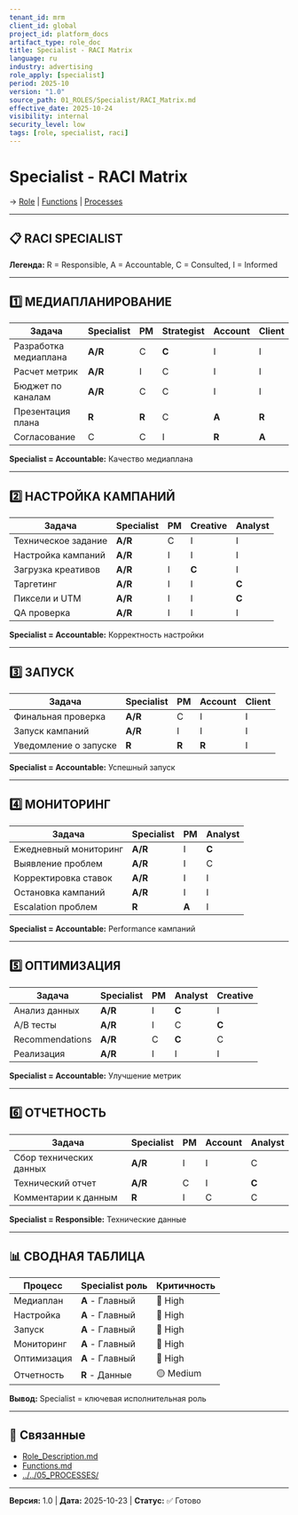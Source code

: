 ```yaml
---
tenant_id: mrm
client_id: global
project_id: platform_docs
artifact_type: role_doc
title: Specialist - RACI Matrix
language: ru
industry: advertising
role_apply: [specialist]
period: 2025-10
version: "1.0"
source_path: 01_ROLES/Specialist/RACI_Matrix.md
effective_date: 2025-10-24
visibility: internal
security_level: low
tags: [role, specialist, raci]
---
```


# Specialist - RACI Matrix

→ [Role](./Role_Description.md) | [Functions](./Functions.md) | [Processes](../../05_PROCESSES/)

---

## 📋 RACI SPECIALIST

**Легенда:** R = Responsible, A = Accountable, C = Consulted, I = Informed

---

## 1️⃣ МЕДИАПЛАНИРОВАНИЕ

| Задача | Specialist | PM | Strategist | Account | Client |
|--------|-----------|----|-----------| --------|--------|
| Разработка медиаплана | **A/R** | C | **C** | I | I |
| Расчет метрик | **A/R** | I | C | I | I |
| Бюджет по каналам | **A/R** | C | C | I | I |
| Презентация плана | **R** | **R** | C | **A** | **R** |
| Согласование | C | C | I | **R** | **A** |

**Specialist = Accountable:** Качество медиаплана

---

## 2️⃣ НАСТРОЙКА КАМПАНИЙ

| Задача | Specialist | PM | Creative | Analyst |
|--------|-----------|----|-----------| --------|
| Техническое задание | **A/R** | C | I | I |
| Настройка кампаний | **A/R** | I | I | I |
| Загрузка креативов | **A/R** | I | **C** | I |
| Таргетинг | **A/R** | I | I | **C** |
| Пиксели и UTM | **A/R** | I | I | **C** |
| QA проверка | **A/R** | I | I | I |

**Specialist = Accountable:** Корректность настройки

---

## 3️⃣ ЗАПУСК

| Задача | Specialist | PM | Account | Client |
|--------|-----------|----|---------| -------|
| Финальная проверка | **A/R** | C | I | I |
| Запуск кампаний | **A/R** | I | I | I |
| Уведомление о запуске | **R** | **R** | **R** | I |

**Specialist = Accountable:** Успешный запуск

---

## 4️⃣ МОНИТОРИНГ

| Задача | Specialist | PM | Analyst |
|--------|-----------|----| --------|
| Ежедневный мониторинг | **A/R** | I | **C** |
| Выявление проблем | **A/R** | I | C |
| Корректировка ставок | **A/R** | I | I |
| Остановка кампаний | **A/R** | I | I |
| Escalation проблем | **R** | **A** | I |

**Specialist = Accountable:** Performance кампаний

---

## 5️⃣ ОПТИМИЗАЦИЯ

| Задача | Specialist | PM | Analyst | Creative |
|--------|-----------|----| --------|----------|
| Анализ данных | **A/R** | I | **C** | I |
| A/B тесты | **A/R** | I | C | **C** |
| Recommendations | **A/R** | C | **C** | C |
| Реализация | **A/R** | I | I | I |

**Specialist = Accountable:** Улучшение метрик

---

## 6️⃣ ОТЧЕТНОСТЬ

| Задача | Specialist | PM | Account | Analyst |
|--------|-----------|----| --------|---------|
| Сбор технических данных | **A/R** | I | I | C |
| Технический отчет | **A/R** | C | I | **C** |
| Комментарии к данным | **R** | I | C | C |

**Specialist = Responsible:** Технические данные

---

## 📊 СВОДНАЯ ТАБЛИЦА

| Процесс | Specialist роль | Критичность |
|---------|----------------|-------------|
| Медиаплан | **A** - Главный | 🔴 High |
| Настройка | **A** - Главный | 🔴 High |
| Запуск | **A** - Главный | 🔴 High |
| Мониторинг | **A** - Главный | 🔴 High |
| Оптимизация | **A** - Главный | 🔴 High |
| Отчетность | **R** - Данные | 🟡 Medium |

**Вывод:** Specialist = ключевая исполнительная роль

---

## 🔗 Связанные

- [Role_Description.md](./Role_Description.md)
- [Functions.md](./Functions.md)
- [../../05_PROCESSES/](../../05_PROCESSES/)

---

**Версия:** 1.0 | **Дата:** 2025-10-23 | **Статус:** ✅ Готово

